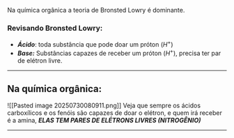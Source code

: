 Na química orgânica a teoria de Bronsted Lowry é dominante.

### Revisando Bronsted Lowry:

- ***Ácido***: toda substância que pode doar um próton ($H^+$)
- ***Base:*** Substâncias capazes de receber um próton ($H^+$), precisa ter par de elétron livre. 

---
## Na química orgânica:

![[Pasted image 20250730080911.png]]
Veja que sempre os ácidos carboxílicos e os fenóis são capazes de doar o elétron, e quem irá receber é a amina, ***ELAS TEM PARES DE ELÉTRONS LIVRES (NITROGÊNIO)***

---
